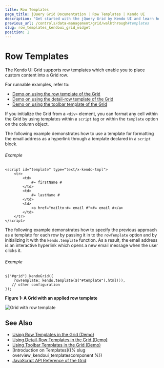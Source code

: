 ```yaml
---
title: Row Templates
page_title: jQuery Grid Documentation | Row Templates | Kendo UI
description: "Get started with the jQuery Grid by Kendo UI and learn how to place custom content into a grid row with the help of row templates."
previous_url: /controls/data-management/grid/walkthrough#templates
slug: row_templates_kendoui_grid_widget
position: 1
---
```


# Row Templates

The Kendo UI Grid supports row templates which enable you to place custom content into a Grid row.

For runnable examples, refer to:
* [Demo on using the row template of the Grid](https://demos.telerik.com/kendo-ui/grid/rowtemplate)
* [Demo on using the detail-row template of the Grid](https://demos.telerik.com/kendo-ui/grid/detailtemplate)
* [Demo on using the toolbar template of the Grid](https://demos.telerik.com/kendo-ui/grid/toolbar-template)

If you initialize the Grid from a `<div>` element, you can format any cell within the Grid by using templates within a `script` tag or within the `template` option on the column object.

The following example demonstrates how to use a template for formatting the email address as a hyperlink through a template declared in a `script` block.

###### Example

    <script id="template" type="text/x-kendo-tmpl">
        <tr>
            <td>
                #= firstName #
            </td>
            <td>
                #= lastName #
            </td>
            <td>
                <a href="mailto:#= email #">#= email #</a>
            </td>
        </tr>
    </script>

The following example demonstrates how to specify the previous approach as a template for each row by passing it in to the `rowTemplate` option and by initializing it with the `kendo.template` function. As a result, the email address is an interactive hyperlink which opens a new email message when the user clicks it.

###### Example

    $("#grid").kendoGrid({
        rowTemplate: kendo.template($("#template").html()),
       // other configuration
    });

**Figure 1: A Grid with an applied row template**

![Grid with row template](../grid8_1.png)

## See Also

* [Using Row Templates in the Grid (Demo)](https://demos.telerik.com/kendo-ui/grid/rowtemplate)
* [Using Detail-Row Templates in the Grid (Demo)](https://demos.telerik.com/kendo-ui/grid/detailtemplate)
* [Using Toolbar Templates in the Grid (Demo)](https://demos.telerik.com/kendo-ui/grid/toolbar-template)
* [Introduction on Templates]({% slug overview_kendoui_templatescomponent %})
* [JavaScript API Reference of the Grid](/api/javascript/ui/grid)
